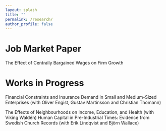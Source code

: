 ```yaml
---
layout: splash
title: ""
permalink: /research/
author_profile: false
---
```


# Job Market Paper
The Effect of Centrally Bargained Wages on Firm Growth

# Works in Progress
Financial Constraints and Insurance Demand in Small and Medium-Sized Enterprises (with Oliver Engist, Gustav Martinsson and Christian Thomann)

The Effects of Neighbourhoods on Income, Education, and Health (with Viking Waldén)
Human Capital in Pre-Industrial Times: Evidence from Swedish Church Records (with Erik Lindqvist and Björn Wallace)

